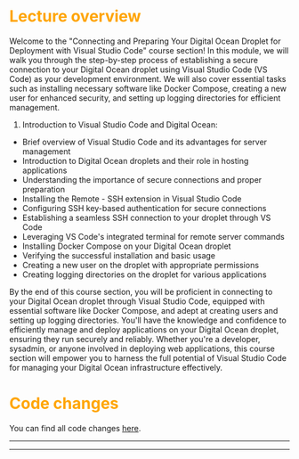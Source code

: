 # <span style="color:orange">Lecture overview</span>

Welcome to the "Connecting and Preparing Your Digital Ocean Droplet for Deployment with Visual Studio Code" course section! In this module, we will walk you through the step-by-step process of establishing a secure connection to your Digital Ocean droplet using Visual Studio Code (VS Code) as your development environment. We will also cover essential tasks such as installing necessary software like Docker Compose, creating a new user for enhanced security, and setting up logging directories for efficient management.

1) Introduction to Visual Studio Code and Digital Ocean:

- Brief overview of Visual Studio Code and its advantages for server management
- Introduction to Digital Ocean droplets and their role in hosting applications
- Understanding the importance of secure connections and proper preparation
- Installing the Remote - SSH extension in Visual Studio Code
- Configuring SSH key-based authentication for secure connections
- Establishing a seamless SSH connection to your droplet through VS Code
- Leveraging VS Code's integrated terminal for remote server commands
- Installing Docker Compose on your Digital Ocean droplet
- Verifying the successful installation and basic usage
- Creating a new user on the droplet with appropriate permissions
- Creating logging directories on the droplet for various applications

By the end of this course section, you will be proficient in connecting to your Digital Ocean droplet through Visual Studio Code, equipped with essential software like Docker Compose, and adept at creating users and setting up logging directories. You'll have the knowledge and confidence to efficiently manage and deploy applications on your Digital Ocean droplet, ensuring they run securely and reliably. Whether you're a developer, sysadmin, or anyone involved in deploying web applications, this course section will empower you to harness the full potential of Visual Studio Code for managing your Digital Ocean infrastructure effectively.

# <span style="color:orange">Code changes</span>

You can find all code changes [here](https://github.com/bobby-didcoding/build-and-deploy-dockerised-django-app-handbook/pull/29/files).

***
***